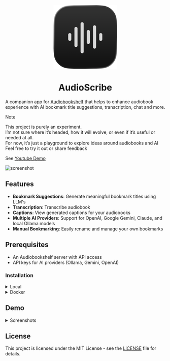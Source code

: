 <div align="center">
    <img src="./public/logo/logo-dark.png" width=200 height=200>
    <h1>AudioScribe</h1>
</div>

A companion app for [Audiobookshelf](https://www.audiobookshelf.org/) that helps to enhance audiobook experience with AI bookmark title suggestions, transcription, chat and more.

> [!NOTE]  
> This project is purely an experiment.  
> I’m not sure where it’s headed, how it will evolve, or even if it’s useful or needed at all.  
> For now, it’s just a playground to explore ideas around audiobooks and AI
> Feel free to try it out or share feedback


See [Youtube Demo](https://youtu.be/zyr6M5ebI38)

<img width="1489" height="1237" alt="screenshot" src="https://github.com/user-attachments/assets/bb617e0a-310c-4235-9d7b-49bf59cd6506" />


## Features

- **Bookmark Suggestions**: Generate meaningful bookmark titles using LLM's
- **Transcription**: Transcribe audiobook
- **Captions**: View generated captions for your audiobooks
- **Multiple AI Providers**: Support for OpenAI, Google Gemini, Claude, and local Ollama models
- **Manual Bookmarking**: Easily rename and manage your own bookmarks

## Prerequisites

- An Audiobookshelf server with API access
- API keys for AI providers (Ollama, Gemini, OpenAI)

### Installation

<details>
<summary>Local</summary>

#### System Dependencies

```sh
brew install ffmpeg
brew install cmake
```

#### Setup

Clone repository, install npm dependencies and set env variables

```sh
# Clone repo and install npm dependencies
clone git@github.com:shakogegia/audioscribe.git
cd audioscribe
npm install
cp .env.example .env
```

#### Run

```sh
npm run dev

# or
npm run build && npm run start
```

</details>

<details>
<summary>Docker</summary>

Create a `docker-compose.yml` file:

```yaml
version: "3.8"

services:
  audioscribe:
    image: shakogegia/audioscribe:latest
    container_name: audioscribe
    ports:
      - 3000:3000
    restart: unless-stopped
    user: "1000:1000" # Match your host user UID:GID
    volumes:
      - /path/to/data:/app/data # Persist application data including database, audio files, and configuration
```

Then run:

```sh
docker-compose up -d
```

</details>

## Demo

<details>
<summary>Screenshots</summary>

![Book Search](demo/screenshots/search.png)
![Book Management](demo/screenshots/book.png)
![ASR Transcription](demo/screenshots/asr.png)
![Audiobookshelf](demo/screenshots/audiobookshelf.png)

</details>

## License

This project is licensed under the MIT License - see the [LICENSE](LICENSE) file for details.
